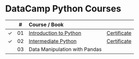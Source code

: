 # DataCamp Python Courses

|  | # | Course / Book |  |
|:---:|:---:|:---|:---:|
| &check; | 01 | [Introduction to Python](https://github.com/cintia-shinoda/python/tree/main/02-Datacamp-Python/01-Introduction-Python) | [Certificate](https://github.com/cintia-shinoda/python/blob/main/02-Datacamp-Python/01-Introduction-Python/certificate.pdf) |
| &check; | 02 | [Intermediate Python](https://github.com/cintia-shinoda/python/tree/main/02-Datacamp-Python/02-Intermediate-Python) | [Certificate](https://github.com/cintia-shinoda/python/blob/main/02-Datacamp-Python/02-Intermediate-Python/certificate.pdf) |
|  | 03 | Data Manipulation with Pandas |  |